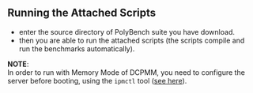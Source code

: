 ## Running the Attached Scripts
- enter the source directory of PolyBench suite you have download.
- then you are able to run the attached scripts (the scripts compile and run the benchmarks automatically).

**NOTE**: \
In order to run with Memory Mode of DCPMM, you need to configure the server before booting, using the ```ipmctl``` tool ([see here](https://docs.pmem.io/ipmctl-user-guide/provisioning/create-memory-allocation-goal)). 
